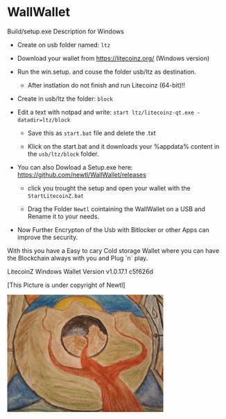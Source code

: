 # WallWallet 

Build/setup.exe Description for Windows


- Create on usb folder named: ```ltz```

- Download your wallet from https://litecoinz.org/ (Windows version)

- Run the win.setup. and couse the folder usb/ltz as destination.

  - After instlation do not finish and run Litecoinz (64-bit)!!

- Create in usb/ltz the folder: ```block```
 
- Edit a text with notpad and write: ``` start ltz/litecoinz-qt.exe -datadir=ltz/block ```

  - Save this as ```start.bat``` file and delete the .txt

  - Klick on the start.bat and it downloads your %appdata% content in the ```usb/ltz/block``` folder.



- You can also Dowload a Setup.exe here: https://github.com/newtl/WallWallet/releases

  
  - click you trought the setup and open your wallet with the ```StartLitecoinZ.bat```

  - Drag the Folder ```Newtl``` cointaining the WallWallet on a USB and Rename it to your needs.


- Now Further Encrypton of the Usb with Bitlocker or other Apps can improve the security.


With this you have a Easy to cary Cold storage Wallet where you can have the Blockchain always with you and Plug ´n´ play.

LitecoinZ Windows Wallet Version 
v1.0.17.1
 c5f626d


[This Picture is under copyright of Newtl]


![Image of Pic](https://github.com/newtl/WallWallet/blob/master/Pic.jpg)

